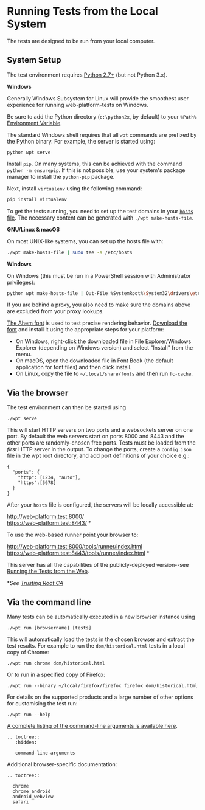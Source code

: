 # Running Tests from the Local System

The tests are designed to be run from your local computer.

## System Setup

The test environment requires [Python 2.7+](http://www.python.org/downloads)
(but not Python 3.x).

<section class="platform">

**Windows**

Generally Windows Subsystem for Linux will provide the smoothest user
experience for running web-platform-tests on Windows.

Be sure to add the Python directory (`c:\python2x`, by default) to your
`%Path%` [Environment
Variable](http://www.computerhope.com/issues/ch000549.htm).

The standard Windows shell requires that all `wpt` commands are prefixed
by the Python binary. For example, the server is started using:

```
python wpt serve
```

</section>

<!--
  There does not appear to be a cross-platform means of installing `pip`.
  https://github.com/web-platform-tests/wpt/pull/16670
-->

Install `pip`. On many systems, this can be achieved with the command `python
-m ensurepip`. If this is not possible, use your system's package manager to
install the `python-pip` package.

Next, install `virtualenv` using the following command:

```bash
pip install virtualenv
```

To get the tests running, you need to set up the test domains in your
[`hosts` file](http://en.wikipedia.org/wiki/Hosts_%28file%29%23Location_in_the_file_system). The necessary content can be generated with `./wpt make-hosts-file`.

<section class="platform">

**GNU/Linux & macOS**

On most UNIX-like systems, you can set up the hosts file with:

```bash
./wpt make-hosts-file | sudo tee -a /etc/hosts
```

</section>

<section class="platform">

**Windows**

On Windows (this must be run in a PowerShell session with Administrator
privileges):

```bash
python wpt make-hosts-file | Out-File %SystemRoot%\System32\drivers\etc\hosts -Encoding ascii -Append
```

</section>

If you are behind a proxy, you also need to make sure the domains above are
excluded from your proxy lookups.

[The Ahem font](../writing-tests/ahem) is used to test precise rendering
behavior. [Download the font][download-ahem] and install it using the
appropriate steps for your platform:

- On Windows, right-click the downloaded file in File Explorer/Windows Explorer
  (depending on Windows version) and select "Install" from the menu.
- On macOS, open the downloaded file in Font Book (the default application for
  font files) and then click install.
- On Linux, copy the file to `~/.local/share/fonts` and then run `fc-cache`.

## Via the browser

The test environment can then be started using

    ./wpt serve

This will start HTTP servers on two ports and a websockets server on
one port. By default the web servers start on ports 8000 and 8443 and the other
ports are randomly-chosen free ports. Tests must be loaded from the
*first* HTTP server in the output. To change the ports,
create a `config.json` file in the wpt root directory, and add
port definitions of your choice e.g.:

```
{
  "ports": {
    "http": [1234, "auto"],
    "https":[5678]
  }
}
```

After your `hosts` file is configured, the servers will be locally accessible at:

http://web-platform.test:8000/<br>
https://web-platform.test:8443/ *

To use the web-based runner point your browser to:

http://web-platform.test:8000/tools/runner/index.html<br>
https://web-platform.test:8443/tools/runner/index.html *

This server has all the capabilities of the publicly-deployed version--see
[Running the Tests from the Web](from-web).

\**See [Trusting Root CA](../tools/certs/README.md)*

## Via the command line

Many tests can be automatically executed in a new browser instance using

    ./wpt run [browsername] [tests]

This will automatically load the tests in the chosen browser and extract the
test results. For example to run the `dom/historical.html` tests in a local
copy of Chrome:

    ./wpt run chrome dom/historical.html

Or to run in a specified copy of Firefox:

    ./wpt run --binary ~/local/firefox/firefox firefox dom/historical.html

For details on the supported products and a large number of other options for
customising the test run:

    ./wpt run --help

[A complete listing of the command-line arguments is available
here](command-line-arguments).

```eval_rst
.. toctree::
   :hidden:

   command-line-arguments
```

Additional browser-specific documentation:

```eval_rst
.. toctree::

  chrome
  chrome_android
  android_webview
  safari
```

[download-ahem]: https://github.com/web-platform-tests/wpt/raw/master/fonts/Ahem.ttf
